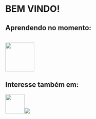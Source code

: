 # BEM VINDO!

## Aprendendo no momento:
<br><img loading="lazy" src="https://5.imimg.com/data5/SELLER/Default/2021/12/JI/XU/OH/138316357/sap-hr-training-500x500.png" width="90" height="90"/>


## Interesse também em:
<img src="https://cdn.jsdelivr.net/gh/devicons/devicon/icons/python/python-original.svg" width="60" height="60" /><img src="https://cdn.jsdelivr.net/gh/devicons/devicon/icons/nodejs/nodejs-original.svg" />
          
